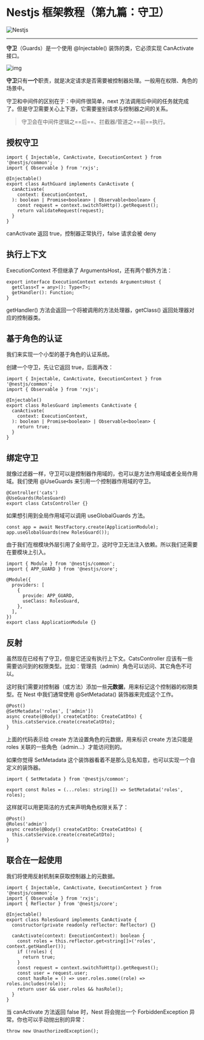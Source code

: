 # Nestjs 框架教程（第九篇：守卫）

![Nestjs](https://static.yoouu.cn/static/imgs/doc/back-end/nestjs/nestjs-logo.png)

---

**守卫**（Guards）是一个使用 @Injectable() 装饰的类，它必须实现 CanActivate 接口。

![img](https://static.yoouu.cn/static/imgs/doc/back-end/nestjs/5d1ec2a0e2ae056395.png)

**守卫**只有**一个**职责，就是决定请求是否需要被控制器处理。一般用在权限、角色的场景中。

守卫和中间件的区别在于：中间件很简单，next 方法调用后中间的任务就完成了。但是守卫需要关心上下游，它需要鉴别请求与控制器之间的关系。

> 守卫会在中间件逻辑之==后==、拦截器/管道之==前==执行。

## 授权守卫

```
import { Injectable, CanActivate, ExecutionContext } from '@nestjs/common';
import { Observable } from 'rxjs';

@Injectable()
export class AuthGuard implements CanActivate {
  canActivate(
    context: ExecutionContext,
  ): boolean | Promise<boolean> | Observable<boolean> {
    const request = context.switchToHttp().getRequest();
    return validateRequest(request);
  }
}
```

canActivate 返回 true，控制器正常执行，false 请求会被 deny

## 执行上下文

ExecutionContext 不但继承了 ArgumentsHost，还有两个额外方法：

```
export interface ExecutionContext extends ArgumentsHost {
  getClass<T = any>(): Type<T>;
  getHandler(): Function;
}
```

getHandler() 方法会返回一个将被调用的方法处理器，getClass() 返回处理器对应的控制器类。

## 基于角色的认证

我们来实现一个小型的基于角色的认证系统。

创建一个守卫，先让它返回 true，后面再改：

```
import { Injectable, CanActivate, ExecutionContext } from '@nestjs/common';
import { Observable } from 'rxjs';

@Injectable()
export class RolesGuard implements CanActivate {
  canActivate(
    context: ExecutionContext,
  ): boolean | Promise<boolean> | Observable<boolean> {
    return true;
  }
}
```

## 绑定守卫

就像过滤器一样，守卫可以是控制器作用域的，也可以是方法作用域或者全局作用域。我们使用 @UseGuards 来引用一个控制器作用域的守卫。

```
@Controller('cats')
@UseGuards(RolesGuard)
export class CatsController {}
```

如果想引用到全局作用域可以调用 useGlobalGuards 方法。

```
const app = await NestFactory.create(ApplicationModule);
app.useGlobalGuards(new RolesGuard());
```

由于我们在根模块外层引用了全局守卫，这时守卫无法注入依赖。所以我们还需要在要模块上引入。

```
import { Module } from '@nestjs/common';
import { APP_GUARD } from '@nestjs/core';

@Module({
  providers: [
    {
      provide: APP_GUARD,
      useClass: RolesGuard,
    },
  ],
})
export class ApplicationModule {}
```

## 反射

虽然现在已经有了守卫，但是它还没有执行上下文。CatsController 应该有一些需要访问到的权限类型。比如：管理员（admin）角色可以访问、其它角色不可以。

这时我们需要对控制器（或方法）添加一些**元数据**，用来标记这个控制器的权限类型。在 Nest 中我们通常使用 @SetMetadata() 装饰器来完成这个工作。

```
@Post()
@SetMetadata('roles', ['admin'])
async create(@Body() createCatDto: CreateCatDto) {
  this.catsService.create(createCatDto);
}
```

上面的代码表示给 create 方法设置角色的元数据，用来标识 create 方法只能是 roles 关联的一些角色（admin…）才能访问到的。

如果你觉得 SetMetadata 这个装饰器看着不是那么见名知意，也可以实现一个自定义的装饰器。

```
import { SetMetadata } from '@nestjs/common';

export const Roles = (...roles: string[]) => SetMetadata('roles', roles);
```

这样就可以用更简洁的方式来声明角色权限关系了：

```
@Post()
@Roles('admin')
async create(@Body() createCatDto: CreateCatDto) {
  this.catsService.create(createCatDto);
}
```

## 联合在一起使用

我们将使用反射机制来获取控制器上的元数据。

```
import { Injectable, CanActivate, ExecutionContext } from '@nestjs/common';
import { Observable } from 'rxjs';
import { Reflector } from '@nestjs/core';

@Injectable()
export class RolesGuard implements CanActivate {
  constructor(private readonly reflector: Reflector) {}

  canActivate(context: ExecutionContext): boolean {
    const roles = this.reflector.get<string[]>('roles', context.getHandler());
    if (!roles) {
      return true;
    }
    const request = context.switchToHttp().getRequest();
    const user = request.user;
    const hasRole = () => user.roles.some((role) => roles.includes(role));
    return user && user.roles && hasRole();
  }
}
```

当 canActivate 方法返回 false 时，Nest 将会抛出一个 ForbiddenException 异常。你也可以手动抛出别的异常：

```
throw new UnauthorizedException();
```
